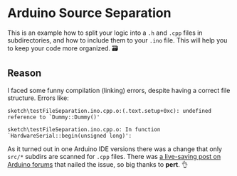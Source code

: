 # Arduino Source Separation

This is an example how to split your logic into a `.h` and `.cpp` files in subdirectories, and how to include them to your `.ino` file. This will help you to keep your code more organized. 🗃

## Reason

I faced some funny compilation (linking) errors, despite having a correct file structure. Errors like:

```
sketch\testFileSeparation.ino.cpp.o:(.text.setup+0xc): undefined reference to `Dummy::Dummy()'

sketch\testFileSeparation.ino.cpp.o: In function `HardwareSerial::begin(unsigned long)':
```

As it turned out in one Arduino IDE versions there was a change that only `src/*` subdirs are scanned for `.cpp` files. There was [a live-saving post on Arduino forums](https://forum.arduino.cc/index.php?topic=445230.msg3064170#msg3064170) that nailed the issue, so big thanks to **pert**. 👌